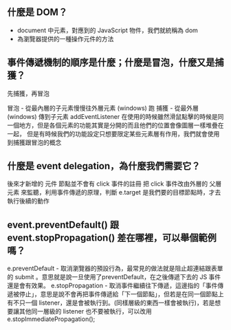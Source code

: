 ## 什麼是 DOM？
- document 中元素，對應到的 JavaScript 物件，我們就統稱為 dom
- 為瀏覽器提供的一種操作元件的方法

## 事件傳遞機制的順序是什麼；什麼是冒泡，什麼又是捕獲？
先捕獲，再冒泡

冒泡 - 從最內層的子元素慢慢往外層元素 (windows) 跑
捕獲 - 從最外層 (windows) 傳到子元素
addEventListener 在使用的時候雖然滑鼠點擊的時候是同一個地方，但是各個元素的功能其實是分開的而且他們的位置會像圖層一樣堆疊在一起，
但是有時候我們的功能設定只想要限定某些元素層有作用，我們就會使用到捕獲跟冒泡的概念

## 什麼是 event delegation，為什麼我們需要它？
後來才新增的 元件 節點並不會有 click 事件的註冊
把 click 事件改由外層的 父層元素 來監聽，利用事件傳遞的原理，判斷 e.target 是我們要的目標節點時，才去執行後續的動作

## event.preventDefault() 跟 event.stopPropagation() 差在哪裡，可以舉個範例嗎？
e.preventDefault - 取消瀏覽器的預設行為，最常見的做法就是阻止超連結跟表單的 submit 。意思就是說一旦使用了preventDefault，在之後傳遞下去的 JS 事件還是會有效果。
e.stopPropagation - 取消事件繼續往下傳遞，這邊指的「事件傳遞被停止」，意思是說不會再把事件傳遞給「下一個節點」，但若是在同一個節點上有不只一個 listener，還是會被執行到。(同樣層級的東西一樣會被執行)，若是想要讓其他同一層級的 listener 也不要被執行，可以改用e.stopImmediatePropagation();

